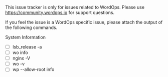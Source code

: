
This issue tracker is only for issues related to WordOps. 
Please use <https://community.wordops.io> for support questions.

If you feel the issue is a WordOps specific issue, please attach the output of the following commands.

System Information

- [ ] lsb_release -a
- [ ] wo info
- [ ] nginx -V
- [ ] wo -v
- [ ] wp --allow-root info
